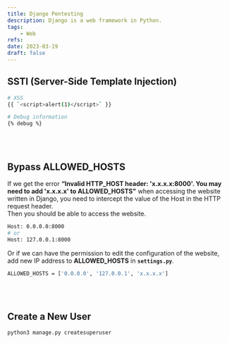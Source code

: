 ```yaml
---
title: Django Pentesting
description: Django is a web framework in Python.
tags:
    - Web
refs:
date: 2023-03-19
draft: false
---
```


## SSTI (Server-Side Template Injection)

```bash
# XSS
{{ `<script>alert(1)</script>` }}

# Debug information
{% debug %}
```

<br /><br />

## Bypass ALLOWED_HOSTS

If we get the error **“Invalid HTTP_HOST header: 'x.x.x.x:8000'. You may need to add 'x.x.x.x' to ALLOWED_HOSTS"** when accessing the website written in Django, you need to intercept the value of the Host in the HTTP request header.  
Then you should be able to access the website.

```bash
Host: 0.0.0.0:8000
# or
Host: 127.0.0.1:8000
```

Or if we can have the permission to edit the configuration of the website, add new IP address to **ALLOWED_HOSTS** in **`settings.py`**.

```bash
ALLOWED_HOSTS = ['0.0.0.0', '127.0.0.1', 'x.x.x.x']
```

<br /><br />

## Create a New User

```bash
python3 manage.py createsuperuser
```
